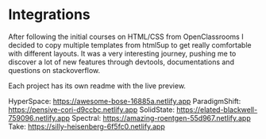 # Integrations
After following the initial courses on HTML/CSS from OpenClassrooms I decided to copy multiple templates from html5up to get really comfortable with different layouts. It was a very interesting journey, pushing me to discover a lot of new features through devtools, documentations and questions on stackoverflow.

Each project has its own readme with the live preview.

HyperSpace: https://awesome-bose-16885a.netlify.app
ParadigmShift: https://pensive-cori-d9ccbc.netlify.app
SolidState: https://elated-blackwell-759096.netlify.app
Spectral: https://amazing-roentgen-55d967.netlify.app
Take: https://silly-heisenberg-6f5fc0.netlify.app
